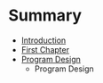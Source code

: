 # Summary

* [Introduction](README.md)
* [First Chapter](chapter1.md)
* [Program Design](program_design.md)
   * Program Design

